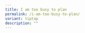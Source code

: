 ```yaml
---
title: I am too busy to plan
permalink: /i-am-too-busy-to-plan/
variant: tiptap
description: ""
---
```

<p></p>